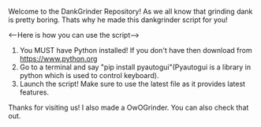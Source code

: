 Welcome to the DankGrinder Repository! As we all know that grinding dank is pretty boring.
Thats why he made this dankgrinder script for you!

<--Here is how you can use the script-->
1. You MUST have Python installed! If you don't have then download from https://www.python.org
2. Go to a terminal and say "pip install pyautogui"(Pyautogui is a library in python which is used to control keyboard).
3. Launch the script! Make sure to use the latest file as it provides latest features.

Thanks for visiting us! I also made a OwOGrinder. You can also check that out.

